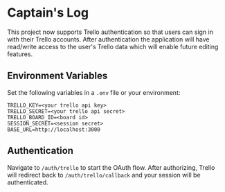 # Captain's Log

This project now supports Trello authentication so that users can sign in with their Trello accounts. After authentication the application will have read/write access to the user's Trello data which will enable future editing features.

## Environment Variables

Set the following variables in a `.env` file or your environment:

```
TRELLO_KEY=<your trello api key>
TRELLO_SECRET=<your trello api secret>
TRELLO_BOARD_ID=<board id>
SESSION_SECRET=<session secret>
BASE_URL=http://localhost:3000
```

## Authentication

Navigate to `/auth/trello` to start the OAuth flow. After authorizing, Trello will redirect back to `/auth/trello/callback` and your session will be authenticated.
